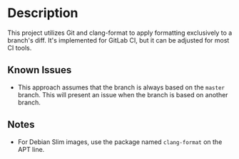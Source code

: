 # Description

This project utilizes Git and clang-format to apply formatting exclusively to a branch's diff. It's implemented for GitLab CI, but it can be adjusted for most CI tools.

## Known Issues

- This approach assumes that the branch is always based on the `master` branch. This will present an issue when the branch is based on another branch.

## Notes

- For Debian Slim images, use the package named `clang-format` on the APT line.
